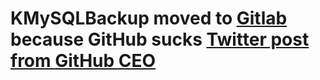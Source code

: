 # KMySQLBackup moved to [Gitlab](https://gitlab.com/KiraKun/kmysqlbackup) because GitHub sucks [Twitter post from GitHub CEO](https://twitter.com/natfriedman/status/1271253144442253312)